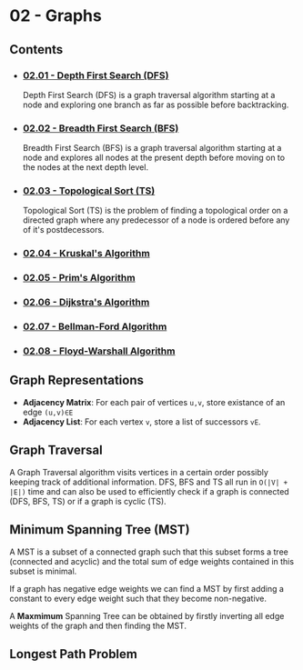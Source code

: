 # 02 - Graphs

## Contents
- ### [02.01 - Depth First Search (DFS)](02.01%20-%20Depth%20First%20Search%20(DFS))
    Depth First Search (DFS) is a graph traversal algorithm starting at a node and exploring one branch as far as possible before backtracking.
- ### [02.02 - Breadth First Search (BFS)](02.02%20-%20Breadth%20First%20Search%20(BFS))
    Breadth First Search (BFS) is a graph traversal algorithm starting at a node and explores all nodes at the present depth before moving on to the nodes at the next depth level.
- ### [02.03 - Topological Sort (TS)](02.03%20-%20Topological%20Sort%20(TS))
    Topological Sort (TS) is the problem of finding a topological order on a directed graph where any predecessor of a node is ordered before any of it's postdecessors.
- ### [02.04 - Kruskal's Algorithm](02.04%20-%20Kruskal's%20Algorithm)
- ### [02.05 - Prim's Algorithm](02.05%20-%20Prim's%20Algorithm)
- ### [02.06 - Dijkstra's Algorithm](02.06%20-%20Dijkstra's%20Algorithm)
- ### [02.07 - Bellman-Ford Algorithm](02.07%20-%20Bellman-Ford%20Algorithm)
- ### [02.08 - Floyd-Warshall Algorithm](02.08%20-%20Floyd-Warshall%20Algorithm)

## Graph Representations
- **Adjacency Matrix**: For each pair of vertices `u,v`, store existance of an edge `(u,v)∈E`
- **Adjacency List**: For each vertex `v`, store a list of successors `vE`.

## Graph Traversal
A Graph Traversal algorithm visits vertices in a certain order possibly keeping track of additional information. 
DFS, BFS and TS all run in `O(|V| + |E|)` time and can also be used to efficiently check if a graph is connected (DFS, BFS, TS) or if a graph is cyclic (TS).

## Minimum Spanning Tree (MST)
A MST is a subset of a connected graph such that this subset forms a tree (connected and acyclic) and the total sum of edge weights contained in this subset is minimal.

If a graph has negative edge weights we can find a MST by first adding a constant to every edge weight such that they become non-negative.

A **Maxmimum** Spanning Tree can be obtained by firstly inverting all edge weights of the graph and then finding the MST.

## Longest Path Problem